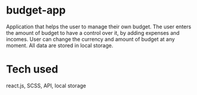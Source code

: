 # budget-app

Application that helps the user to manage their own budget. The user enters the amount of budget to have a control over it, by adding expenses and incomes. User can change the currency and amount of budget at any moment. All data are stored in local storage.

# Tech used

react.js, SCSS, API, local storage
